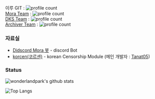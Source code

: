 이루 GIT : ![profile count](https://komarev.com/ghpvc/?username=erukim&color=red)&nbsp;<br>
[Mora Team](https://github.com/mora-team) : ![profile count](https://komarev.com/ghpvc/?username=MORA-Team&color=red)&nbsp;<br>
[DKS Team](https://github.com/Dev-Korea-Server) : ![profile count](https://komarev.com/ghpvc/?username=Dev-Korea-Server&color=red)&nbsp;<br>
[Archiver Team](https://github.com/Archive-Discord) : ![profile count](https://komarev.com/ghpvc/?username=Archive-Discord&color=red)&nbsp;<br>

### 자료실
- [Didscord Mora 봇](https://mora-bot.kr) - discord Bot
- [korcen(코르센)](https://github.com/TANAT96564/korcen) - korean Censorship Module (메인 개발자 : [Tanat05](https://github.com/tanat05))

### Status
![wonderlandpark's github stats](https://github-readme-stats.vercel.app/api?username=erukim&bg_color=00D8FF,00D8FF,00D8FF&title_color=fff&text_color=fff&show_icons=true&count_private=true)

![Top Langs](https://github-readme-stats.vercel.app/api/top-langs/?username=erukim&bg_color=00D8FF,00D8FF,00D8FF&title_color=fff&text_color=fff)

